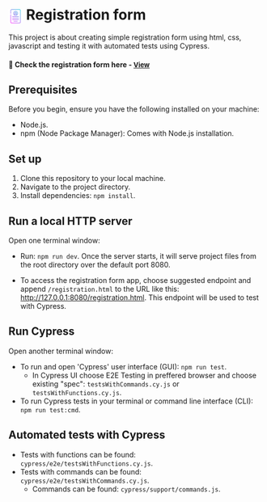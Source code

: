 # <span><img src="./form.png" alt=registration style="height: 1em; vertical-align: middle;"></span>  Registration form

This project is about creating simple registration form using html, css, javascript and testing it with automated tests using Cypress.

<h4>🔹 Check the registration form here - <a href="https://simonakom.github.io/registration-form-list/registration.html" style="font-size:small;">View</a><h4>


## Prerequisites

Before you begin, ensure you have the following installed on your machine:

- Node.js.
- npm (Node Package Manager): Comes with Node.js installation.

## Set up 

1. Clone this repository to your local machine.
2. Navigate to the project directory.
4. Install dependencies: `npm install`.

## Run a local HTTP server

Open one terminal window:

- Run: `npm run dev`. Once the server starts, it will serve project files from the root directory over the default port 8080.

- To access the registration form app, choose suggested endpoint and append `/registration.html` to the URL like this: http://127.0.0.1:8080/registration.html. This endpoint will be used to test with Cypress.

## Run Cypress

Open another terminal window:

- To run and open 'Cypress' user interface (GUI):  `npm run test`. 
  - In Cypress UI choose E2E Testing in preffered browser and choose existing "spec": `testsWithCommands.cy.js` or `testsWithFunctions.cy.js`.
- To run Cypress tests in your terminal or command line interface (CLI): `npm run test:cmd`. 

## Automated tests with Cypress

- Tests with functions can be found: `cypress/e2e/testsWithFunctions.cy.js`.
- Tests with commands can be found: `cypress/e2e/testsWithCommands.cy.js`.
  - Commands can be found: `cypress/support/commands.js`.
